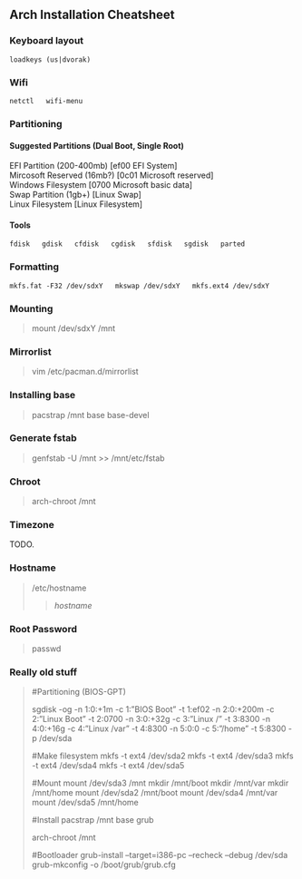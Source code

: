 ## Arch Installation Cheatsheet ##

### Keyboard layout ###

`loadkeys (us|dvorak)`


### Wifi ###

``
netctl  
wifi-menu
``


### Partitioning ###

#### Suggested Partitions (Dual Boot, Single Root) ####

EFI Partition (200-400mb) [ef00 EFI System]  
Mircosoft Reserved (16mb?) [0c01 Microsoft reserved]  
Windows Filesystem [0700 Microsoft basic data]  
Swap Partition (1gb+) [Linux Swap]  
Linux Filesystem [Linux Filesystem]  


#### Tools ####

``
fdisk  
gdisk  
cfdisk  
cgdisk  
sfdisk  
sgdisk  
parted  
``


### Formatting ###

``
mkfs.fat -F32 /dev/sdxY  
mkswap /dev/sdxY  
mkfs.ext4 /dev/sdxY  
``


### Mounting ###

> mount /dev/sdxY /mnt


### Mirrorlist ###

> vim /etc/pacman.d/mirrorlist


### Installing base ###


> pacstrap /mnt base base-devel


### Generate fstab ###


> genfstab -U /mnt >> /mnt/etc/fstab


### Chroot ###


> arch-chroot /mnt


### Timezone ###


TODO.


### Hostname ###

> /etc/hostname
>> *hostname*


### Root Password ###

> passwd


### Really old stuff ###

> #Partitioning (BIOS-GPT)
> 
> sgdisk -og -n 1:0:+1m -c 1:”BIOS Boot” -t 1:ef02 -n 2:0:+200m -c 2:”Linux Boot” -t 2:0700 -n 3:0:+32g -c 3:”Linux /” -t 3:8300 -n 4:0:+16g -c 4:”Linux /var” -t 4:8300 -n 5:0:0 -c 5:”/home” -t 5:8300 -p /dev/sda
> 
> #Make filesystem
> mkfs -t ext4 /dev/sda2
> mkfs -t ext4 /dev/sda3
> mkfs -t ext4 /dev/sda4
> mkfs -t ext4 /dev/sda5
> 
> #Mount
> mount /dev/sda3 /mnt
> mkdir /mnt/boot
> mkdir /mnt/var
> mkdir /mnt/home
> mount /dev/sda2 /mnt/boot
> mount /dev/sda4 /mnt/var
> mount /dev/sda5 /mnt/home
> 
> #Install
> pacstrap /mnt base grub
> 
> arch-chroot /mnt
> 
> #Bootloader
> grub-install –target=i386-pc –recheck –debug /dev/sda
> grub-mkconfig -o /boot/grub/grub.cfg
